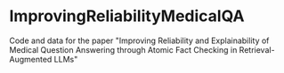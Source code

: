 # ImprovingReliabilityMedicalQA
Code and data for the paper "Improving Reliability and Explainability of Medical Question Answering through Atomic Fact Checking in Retrieval-Augmented LLMs"
